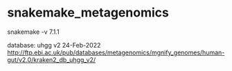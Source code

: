 # snakemake_metagenomics

snakemake -v
7.1.1

database: uhgg v2 24-Feb-2022 
http://ftp.ebi.ac.uk/pub/databases/metagenomics/mgnify_genomes/human-gut/v2.0/kraken2_db_uhgg_v2/

